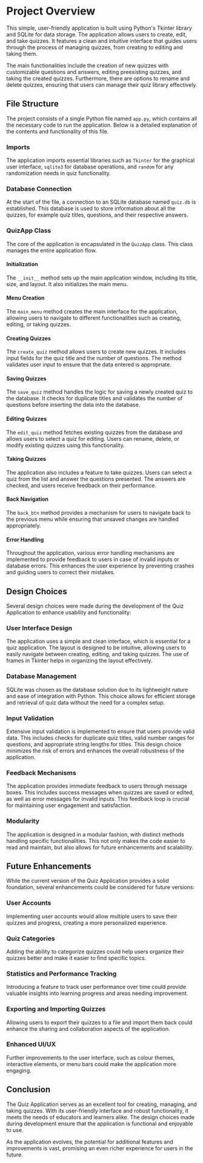 # Project Overview

This simple, user-friendly application is built using Python's Tkinter library and SQLite for data storage. The application allows users to create, edit, and take quizzes. It features a clean and intuitive interface that guides users through the process of managing quizzes, from creating to editing and taking them.

The main functionalities include the creation of new quizzes with customizable questions and answers, editing preexisting quizzes, and taking the created quizzes. Furthermore, there are options to rename and delete quizzes, ensuring that users can manage their quiz library effectively.

## File Structure

The project consists of a single Python file named `app.py`, which contains all the necessary code to run the application. Below is a detailed explanation of the contents and functionality of this file.

### Imports

The application imports essential libraries such as `Tkinter` for the graphical user interface, `sqlite3` for database operations, and `random` for any randomization needs in quiz functionality.

### Database Connection

At the start of the file, a connection to an SQLite database named `quiz.db` is established. This database is used to store information about all the quizzes, for example quiz titles, questions, and their respective answers.

### QuizApp Class

The core of the application is encapsulated in the `QuizApp` class. This class manages the entire application flow.

#### Initialization

The `__init__` method sets up the main application window, including its title, size, and layout. It also initializes the main menu.

#### Menu Creation

The `main_menu` method creates the main interface for the application, allowing users to navigate to different functionalities such as creating, editing, or taking quizzes.

#### Creating Quizzes

The `create_quiz` method allows users to create new quizzes. It includes input fields for the quiz title and the number of questions. The method validates user input to ensure that the data entered is appropriate.

#### Saving Quizzes

The `save_quiz` method handles the logic for saving a newly created quiz to the database. It checks for duplicate titles and validates the number of questions before inserting the data into the database.

#### Editing Quizzes

The `edit_quiz` method fetches existing quizzes from the database and allows users to select a quiz for editing. Users can rename, delete, or modify existing quizzes using this functionality.

#### Taking Quizzes

The application also includes a feature to take quizzes. Users can select a quiz from the list and answer the questions presented. The answers are checked, and users receive feedback on their performance.

#### Back Navigation

The `back_btn` method provides a mechanism for users to navigate back to the previous menu while ensuring that unsaved changes are handled appropriately.

#### Error Handling

Throughout the application, various error handling mechanisms are implemented to provide feedback to users in case of invalid inputs or database errors. This enhances the user experience by preventing crashes and guiding users to correct their mistakes.

## Design Choices

Several design choices were made during the development of the Quiz Application to enhance usability and functionality:

### User Interface Design

The application uses a simple and clean interface, which is essential for a quiz application. The layout is designed to be intuitive, allowing users to easily navigate between creating, editing, and taking quizzes. The use of frames in Tkinter helps in organizing the layout effectively.

### Database Management

SQLite was chosen as the database solution due to its lightweight nature and ease of integration with Python. This choice allows for efficient storage and retrieval of quiz data without the need for a complex setup.

### Input Validation

Extensive input validation is implemented to ensure that users provide valid data. This includes checks for duplicate quiz titles, valid number ranges for questions, and appropriate string lengths for titles. This design choice minimizes the risk of errors and enhances the overall robustness of the application.

### Feedback Mechanisms

The application provides immediate feedback to users through message boxes. This includes success messages when quizzes are saved or edited, as well as error messages for invalid inputs. This feedback loop is crucial for maintaining user engagement and satisfaction.

### Modularity

The application is designed in a modular fashion, with distinct methods handling specific functionalities. This not only makes the code easier to read and maintain, but also allows for future enhancements and scalability.

## Future Enhancements

While the current version of the Quiz Application provides a solid foundation, several enhancements could be considered for future versions:

### User Accounts

Implementing user accounts would allow multiple users to save their quizzes and progress, creating a more personalized experience.

### Quiz Categories

Adding the ability to categorize quizzes could help users organize their quizzes better and make it easier to find specific topics.

### Statistics and Performance Tracking

Introducing a feature to track user performance over time could provide valuable insights into learning progress and areas needing improvement.

### Exporting and Importing Quizzes

Allowing users to export their quizzes to a file and import them back could enhance the sharing and collaboration aspects of the application.

### Enhanced UI/UX

Further improvements to the user interface, such as colour themes, interactive elements, or menu bars could make the application more engaging.

## Conclusion

The Quiz Application serves as an excellent tool for creating, managing, and taking quizzes. With its user-friendly interface and robust functionality, it meets the needs of educators and learners alike. The design choices made during development ensure that the application is functional and enjoyable to use.

As the application evolves, the potential for additional features and improvements is vast, promising an even richer experience for users in the future.
